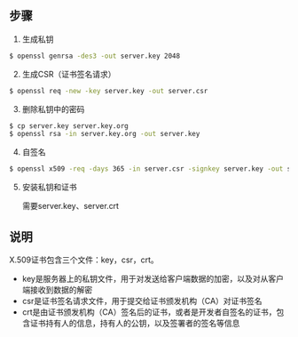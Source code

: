 ## 步骤

1. 生成私钥

```sh
$ openssl genrsa -des3 -out server.key 2048
```

2. ​生成CSR（证书签名请求）

```sh
$ openssl req -new -key server.key -out server.csr
```

3. 删除私钥中的密码

```sh
$ cp server.key server.key.org
$ openssl rsa -in server.key.org -out server.key
```

4. 自签名

```sh
$ openssl x509 -req -days 365 -in server.csr -signkey server.key -out server.crt
```

5. 安装私钥和证书

   需要server.key、server.crt


## 说明

X.509证书包含三个文件：key，csr，crt。

- key是服务器上的私钥文件，用于对发送给客户端数据的加密，以及对从客户端接收到数据的解密
- csr是证书签名请求文件，用于提交给证书颁发机构（CA）对证书签名
- crt是由证书颁发机构（CA）签名后的证书，或者是开发者自签名的证书，包含证书持有人的信息，持有人的公钥，以及签署者的签名等信息

